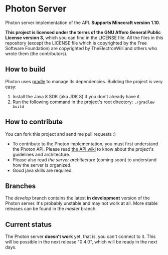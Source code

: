 # Photon Server
Photon server implementation of the API. **Supports Minecraft version 1.10**.  

**This project is licensed under the terms of the GNU Affero General Public License version 3**, which you can find in the LICENSE file.
All the files in this repository (except the LICENSE file which is copyrighted by the Free Software Foundation) are copyrighted by TheElectronWill and others who wrote them (the contributors).

## How to build
Photon uses [gradle](http://gradle.org) to manage its dependencies. Building the project is very easy:
1. Install the Java 8 SDK (aka JDK 8) if you don't already have it.
2. Run the following command in the project's root directory: `./gradlew build`

## How to contribute
You can fork this project and send me pull requests :)
* To contribute to the Photon implementation, you must first understand the Photon API. Please read [the API wiki](https://github.com/mcphoton/Photon-API/wiki) to know about the project's guidelines and architecture.
* Please also read *the server architecture* (coming soon) to understand how the server is organized.
* Good java skills are required.

## Branches
The *develop* branch contains the latest **in development** version of the Photon server. It's probably unstable and may not work at all. More stable releases can be found in the *master* branch.

## Current status
The Photon server **doesn't work** yet, that is, you can't connect to it. This will be possible in the next release "0.4.0", which will be ready in the next days.
